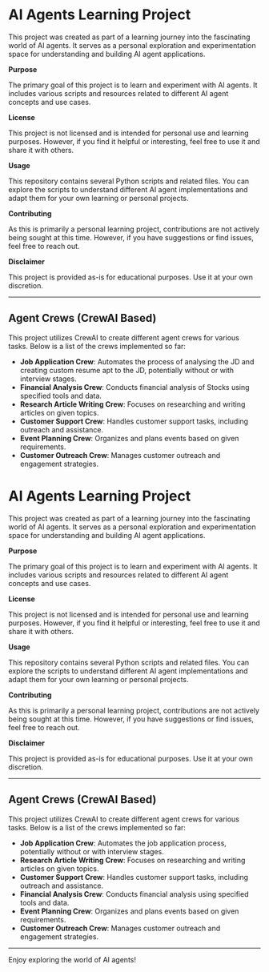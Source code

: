 # AI Agents Learning Project

This project was created as part of a learning journey into the fascinating world of AI agents. It serves as a personal exploration and experimentation space for understanding and building AI agent applications.

**Purpose**

The primary goal of this project is to learn and experiment with AI agents. It includes various scripts and resources related to different AI agent concepts and use cases.

**License**

This project is not licensed and is intended for personal use and learning purposes. However, if you find it helpful or interesting, feel free to use it and share it with others.

**Usage**

This repository contains several Python scripts and related files. You can explore the scripts to understand different AI agent implementations and adapt them for your own learning or personal projects.


**Contributing**

As this is primarily a personal learning project, contributions are not actively being sought at this time. However, if you have suggestions or find issues, feel free to reach out.

**Disclaimer**

This project is provided as-is for educational purposes. Use it at your own discretion.

---

## Agent Crews (CrewAI Based)

This project utilizes CrewAI to create different agent crews for various tasks. Below is a list of the crews implemented so far:

- **Job Application Crew**:  Automates the process of analysing the JD and creating custom resume apt to the JD, potentially without or with interview stages.
- **Financial Analysis Crew**: Conducts financial analysis of Stocks using specified tools and data.
- **Research Article Writing Crew**:  Focuses on researching and writing articles on given topics.
- **Customer Support Crew**:  Handles customer support tasks, including outreach and assistance.
- **Event Planning Crew**:  Organizes and plans events based on given requirements.
- **Customer Outreach Crew**:  Manages customer outreach and engagement strategies.

# AI Agents Learning Project

This project was created as part of a learning journey into the fascinating world of AI agents. It serves as a personal exploration and experimentation space for understanding and building AI agent applications.

**Purpose**

The primary goal of this project is to learn and experiment with AI agents. It includes various scripts and resources related to different AI agent concepts and use cases.

**License**

This project is not licensed and is intended for personal use and learning purposes. However, if you find it helpful or interesting, feel free to use it and share it with others.

**Usage**

This repository contains several Python scripts and related files. You can explore the scripts to understand different AI agent implementations and adapt them for your own learning or personal projects.


**Contributing**

As this is primarily a personal learning project, contributions are not actively being sought at this time. However, if you have suggestions or find issues, feel free to reach out.

**Disclaimer**

This project is provided as-is for educational purposes. Use it at your own discretion.

---

## Agent Crews (CrewAI Based)

This project utilizes CrewAI to create different agent crews for various tasks. Below is a list of the crews implemented so far:

- **Job Application Crew**:  Automates the job application process, potentially without or with interview stages.
- **Research Article Writing Crew**:  Focuses on researching and writing articles on given topics.
- **Customer Support Crew**:  Handles customer support tasks, including outreach and assistance.
- **Financial Analysis Crew**: Conducts financial analysis using specified tools and data.
- **Event Planning Crew**:  Organizes and plans events based on given requirements.
- **Customer Outreach Crew**:  Manages customer outreach and engagement strategies.

---

Enjoy exploring the world of AI agents!